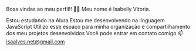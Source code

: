 Boas vindas ao meu perfil!! 💙💙
Meu nome é Isabelly Vitoria.

Estou estudando na Alura
Estou me desenvolvendo na linguagem JavaScript
Utilizo esse espaço para minha organização e compartilhamento dos meu projetos desenvolvidos
Você pode entrar em contato comigo 📫
isaalves.net@gmail.com

